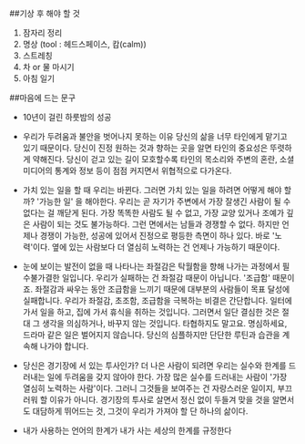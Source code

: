  ##기상 후 해야 할 것
 
1. 잠자리 정리
2. 명상 (tool : 헤드스페이스, 캄(calm))
3. 스트레칭
4. 차 or 물 마시기
5. 아침 일기

##마음에 드는 문구

- 10년이 걸린 하룻밤의 성공


- 우리가 두려움과 불안을 벗어나지 못하는 이유
당신의 삶을 너무 타인에게 맡기고 있기 때문이다. 당신이 진정 원하는 것과 향하는 곳을 알면 타인의 중요성은
뚜렷하게 약해진다. 당신이 걷고 있는 길이 모호할수록 타인의 목소리와 주변의 혼란, 소셜 미디어의 통계와
정보 등이 점점 커지면서 위협적으로 다가온다.


- 가치 있는 일을 할 때 우리는 바뀐다. 그러면 가치 있는 일을 하려면 어떻게 해야 할까?
'가능한 일' 을 해야한다.
우리는 곧 자기가 주변에서 가장 잘생긴 사람이 될 수 없다는 걸 깨닫게 된다. 가장 똑똑한 사람도 될 수 없고,
가장 교양 있거나 조예가 깊은 사람이 되는 것도 불가능하다. 그런 면에서는 남들과 경쟁할 수 없다.
하지만 언제나 경쟁이 가능한, 성공에 있어서 진정으로 평등한 측면이 하나 있다. 바로 '노력'이다.
옆에 있는 사람보다 더 열심히 노력하는 건 언제나 가능하기 때문이다.


- 눈에 보이는 발전이 없을 때 나타나는 좌절감은 탁월함을 향해 나가는 과정에서 필수불가결한 일입니다.
우리가 실패하는 건 좌절감 때문이 아닙니다. '조급함' 때문이죠. 좌절감과 싸우는 동안 조급함을 느끼기 때문에
대부분의 사람들이 목표 달성에 실패합니다. 우리가 좌절감, 초조함, 조급함을 극복하는 비결은 간단합니다.
일터에 가서 일을 하고, 집에 가서 휴식을 취하는 것입니다. 그러면서 일단 결심한 것은 절대 그 생각을 의심하거나,
바꾸지 않는 것입니다. 타협하지도 말고요.
명심하세요, 드라마 같은 일은 벌어지지 않습니다. 당신의 심플하지만 단단한 루틴과 습관을 계속해 나가야 합니다.


- 당신은 경기장에 서 있는 투사인가?
더 나은 사람이 되려면 우리는 실수와 한계를 드러내는 일에 두려움을 갖지 않아야 한다.
가장 많은 실수를 드러내는 사람이 '가장 열심히 노력하는 사람'이다. 그러니 그것들을 보여주는 건 자랑스러운 일이지,
부끄러워 할 이유가 아니다.
경기장의 투사로 살면서 정신 없이 두들겨 맞을 것을 알면서도 대담하게 뛰어드는 것, 그것이 우리가 가져야 할
단 하나의 삶이다.


- 내가 사용하는 언어의 한계가 내가 사는 세상의 한계를 규정한다
